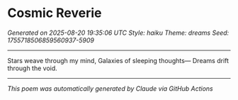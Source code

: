 # Cosmic Reverie

*Generated on 2025-08-20 19:35:06 UTC*
*Style: haiku*
*Theme: dreams*
*Seed: 1755718506859560937-5909*

---

Stars weave through my mind,
Galaxies of sleeping thoughts—
Dreams drift through the void.

---

*This poem was automatically generated by Claude via GitHub Actions*